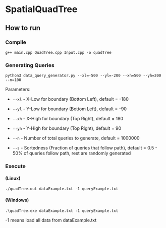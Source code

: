 # SpatialQuadTree

## How to run
### Compile
```
g++ main.cpp QuadTree.cpp Input.cpp -o quadTree
```

### Generating Queries
```
python3 data_query_generator.py --xl=-500 --yl=-200 --xh=500 --yh=200 --n=100
```
Parameters:
- `--xl` - X-Low for boundary (Bottom Left), default = -180
- `--yl` - Y-Low for boundary (Bottom Left), default = -90

- `--xh` - X-High for boundary (Top Right), default = 180
- `--yh` - Y-High for boundary (Top Right), default = 90

- `--n` - Number of total queries to generate, default = 1000000
- `--s` - Sortedness (Fraction of queries that follow path), default = 0.5 - 50% of queries follow path, rest are randomly generated

### Execute 
#### (Linux)
```
./quadTree.out dataExample.txt -1 queryExample.txt
```
#### (Windows)
```
.\quadTree.exe dataExample.txt -1 queryExample.txt
```
-1 means load all data from dataExample.txt
